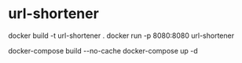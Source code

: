 # url-shortener
docker build -t url-shortener .
docker run -p 8080:8080 url-shortener

docker-compose build --no-cache
docker-compose up -d